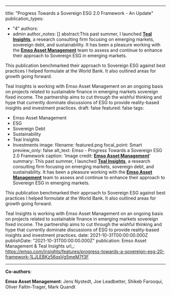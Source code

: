 
---
title: "Progress Towards a Sovereign ESG 2.0 Framework - An Update"
publication_types:
  - "4"
authors:
  - admin
author_notes: []
abstract:This past summer, I launched [**Teal Insights**](https://www.linkedin.com/company/teal-insights/?viewAsMember=true), a research consulting firm focusing on emerging markets, sovereign debt, and sustainability. It has been a pleasure working with the [**Emso Asset Management**](https://emso.com/) team to assess and continue to enhance their approach to Sovereign ESG in emerging markets.   

This publication benchmarked their approach to Sovereign ESG against best practices I helped formulate at the World Bank. It also outlined areas for growth going forward.   

Teal Insights is working with Emso Asset Management on an ongoing basis on projects related to sustainable finance in emerging markets sovereign fixed income.  The partnership aims to cut through the wishful thinking and hype that currently dominate discussions of ESG to provide reality-based insights and investment practices.
draft: false
featured: false
tags:
  - Emso Asset Management
  - ESG
  - Sovereign Debt
  - Sustainability
  - Teal Insights
  - Investments
image:
  filename: featured.png
  focal_point: Smart
  preview_only: false
  alt_text: Emso - Progress Towards a Sovereign ESG 2.0 Framework
  caption: 'Image credit: [**Emso Asset Management**](https://emso.com/)'
summary: This past summer, I launched [**Teal Insights**](https://www.linkedin.com/company/teal-insights/?viewAsMember=true), a research consulting firm focusing on emerging markets, sovereign debt, and sustainability. It has been a pleasure working with the [**Emso Asset Management**](https://emso.com/) team to assess and continue to enhance their approach to Sovereign ESG in emerging markets.   

This publication benchmarked their approach to Sovereign ESG against best practices I helped formulate at the World Bank. It also outlined areas for growth going forward.   

Teal Insights is working with Emso Asset Management on an ongoing basis on projects related to sustainable finance in emerging markets sovereign fixed income.  The partnership aims to cut through the wishful thinking and hype that currently dominate discussions of ESG to provide reality-based insights and investment practices.
date: 2021-10-31T00:00:00.000Z
publishDate: "2021-10-31T00:00:00.000Z"
publication: Emso Asset Management & Teal Insights
url_: https://emso.com/insights/features/progress-towards-a-sovereign-esg-20-framework-1LJLEBKz56qsVg5meM7f3F


---

**Co-authors**: 

**Emso Asset Management**: Jens Nystedt, Joe Leadbetter, Shikeb Farooqui, Oliver Faltin-Trager, Mark Quandt
